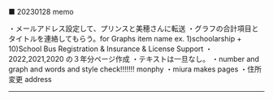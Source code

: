 ■ 20230128 memo

・メールアドレス設定して、プリンスと美穂さんに転送
・グラフの合計項目とタイトルを連絡してもらう。for Graphs item name ex. 1)schoolarship + 10)School Bus Registration & Insurance & License Support
・2022,2021,2020 の３年分ページ作成
・テキストは一旦なし。
・number and graph and words and style check!!!!!!! monphy
・miura makes pages
・住所変更 address

---
